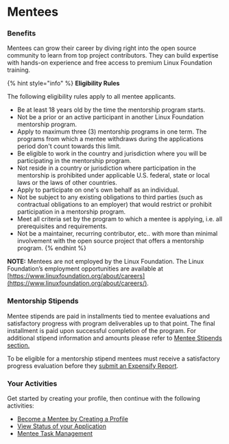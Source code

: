 # Mentees

### Benefits <a href="#mentees-benefits" id="mentees-benefits"></a>

Mentees can grow their career by diving right into the open source community to learn from top project contributors. They can build expertise with hands-on experience and free access to premium Linux Foundation training.

{% hint style="info" %}
**Eligibility Rules**

The following eligibility rules apply to all mentee applicants.

* Be at least 18 years old by the time the mentorship program starts.
* Not be a prior or an active participant in another Linux Foundation mentorship program.
* Apply to maximum three (3) mentorship programs in one term. The programs from which a mentee withdraws during the applications period don't count towards this limit.
* Be eligible to work in the country and jurisdiction where you will be participating in the mentorship program.
* Not reside in a country or jurisdiction where participation in the mentorship is prohibited under applicable U.S. federal, state or local laws or the laws of other countries.
* Apply to participate on one's own behalf as an individual.
* Not be subject to any existing obligations to third parties (such as contractual obligations to an employer) that would restrict or prohibit participation in a mentorship program.
* Meet all criteria set by the program to which a mentee is applying, i.e. all prerequisites and requirements.
* Not be a maintainer, recurring contributor, etc.. with more than minimal involvement with the open source project that offers a mentorship program.
{% endhint %}

**NOTE:** Mentees are not employed by the Linux Foundation. The Linux Foundation’s employment opportunities are available at [https://www.linuxfoundation.org/about/careers](https://www.linuxfoundation.org/about/careers/).

### Mentorship Stipends

Mentee stipends are paid in installments tied to mentee evaluations and satisfactory progress with program deliverables up to that point. The final installment is paid upon successful completion of the program. For additional stipend information and amounts please refer to [Mentee Stipends section.](../mentee-stipends/)

To be eligible for a mentorship stipend mentees must receive a satisfactory progress evaluation before they [submit an Expensify Report](submit-a-report-to-receive-a-mentorship-stipend.md).

### Your Activities <a href="#mentees-youractivities" id="mentees-youractivities"></a>

Get started by creating your profile, then continue with the following activities:

* [Become a Mentee by Creating a Profile](create-a-mentee-profile.md)
* [View Status of your Application](view-status-of-your-application.md)
* [Mentee Task Management](manage-your-task.md)
